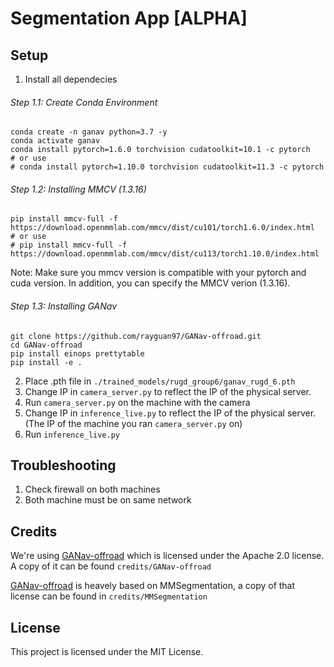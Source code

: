 # Segmentation App [ALPHA]

## Setup

1. Install all dependecies
###### Step 1.1: Create Conda Environment

```
conda create -n ganav python=3.7 -y
conda activate ganav
conda install pytorch=1.6.0 torchvision cudatoolkit=10.1 -c pytorch
# or use 
# conda install pytorch=1.10.0 torchvision cudatoolkit=11.3 -c pytorch
```

###### Step 1.2: Installing MMCV (1.3.16)

```
pip install mmcv-full -f https://download.openmmlab.com/mmcv/dist/cu101/torch1.6.0/index.html
# or use
# pip install mmcv-full -f https://download.openmmlab.com/mmcv/dist/cu113/torch1.10.0/index.html
```
Note: Make sure you mmcv version is compatible with your pytorch and cuda version. In addition, you can specify the MMCV verion (1.3.16).

###### Step 1.3: Installing GANav
```
git clone https://github.com/rayguan97/GANav-offroad.git
cd GANav-offroad
pip install einops prettytable
pip install -e . 
```
2. Place .pth file in `./trained_models/rugd_group6/ganav_rugd_6.pth`
3. Change IP in `camera_server.py` to reflect the IP of the physical server.
4. Run `camera_server.py` on the machine with the camera
5. Change IP in `inference_live.py` to reflect the IP of the physical server. (The IP of the machine you ran `camera_server.py` on)
6. Run `inference_live.py`

## Troubleshooting
1. Check firewall on both machines
2. Both machine must be on same network

## Credits
We're using [GANav-offroad](https://github.com/rayguan97/GANav-offroad) which is licensed under the Apache 2.0 license. A copy of it can be found `credits/GANav-offroad`

[GANav-offroad](https://github.com/rayguan97/GANav-offroad) is heavely based on MMSegmentation, a copy of that license can be found in `credits/MMSegmentation`

## License
This project is licensed under the MIT License.
